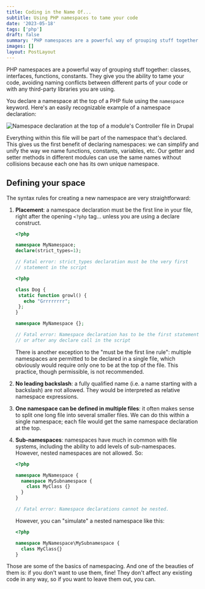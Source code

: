 ```yaml
---
title: Coding in the Name Of...
subtitle: Using PHP namespaces to tame your code
date: '2023-05-18'
tags: ['php']
draft: false
summary: 'PHP namespaces are a powerful way of grouping stuff together: classes, interfaces, functions, constants. They give you the ability to tame your code, avoiding naming conflicts between different parts of your code or with any third-party libraries you are using.'
images: []
layout: PostLayout
---
```


PHP namespaces are a powerful way of grouping stuff together: classes, interfaces, functions, constants. They give you the ability to tame your code, avoiding naming conflicts between different parts of your code or with any third-party libraries you are using.

You declare a namespace at the top of a PHP fiule using the `namespace` keyword. Here's an easily recognizable example of a namespace declaration:

![Namespace declaration at the top of a module's Controller file in Drupal](/static/images/namespaceimg.png)

Everything within this file will be part of the namespace that's declared. This gives us the first benefit of declaring namespaces: we can simplify and unify the way we name functions, constants, variables, etc. Our getter and setter methods in different modules can use the same names without collisions because each one has its own unique namespace.

## Defining your space

The syntax rules for creating a new namespace are very straightforward:

1. **Placement**: a namespace declaration must be the first line in your file, right after the opening `<?php` tag... unless you are using a declare construct.

   ```php
   <?php

   namespace MyNamespace;
   declare(strict_types=1);

   // Fatal error: strict_types declaration must be the very first
   // statement in the script
   ```

   ```php
   <?php

   class Dog {
    static function growl() {
      echo "Grrrrrrrr";
    };
   }

   namespace MyNamespace {};

   // Fatal error: Namespace declaration has to be the first statement
   // or after any declare call in the script
   ```

   There is another exception to the "must be the first line rule": multiple namespaces are permitted to be declared in a single file, which obviously would require only one to be at the top of the file. This practice, though permissible, is not recommended.

1. **No leading backslash**: a fully qualified name (i.e. a name starting with a backslash) are not allowed. They would be interpreted as relative namespace expressions.

1. **One namespace can be defined in multiple files**: it often makes sense to split one long file into several smaller files. We can do this within a single namespace; each file would get the same namespace declaration at the top.

1. **Sub-namespaces**: namespaces have much in common with file systems, including the ability to add levels of sub-namespaces. However, nested namespaces are not allowed. So:

   ```php
   <?php

   namespace MyNamespace {
     namespace MySubnamespace {
       class MyClass {}
     }
   }

   // Fatal error: Namespace declarations cannot be nested.
   ```

   However, you can "simulate" a nested namespace like this:

   ```php
   <?php

   namespace MyNamespace\MySubnamespace {
     class MyClass{}
   }
   ```

Those are some of the basics of namespacing. And one of the beauties of them is: if you don't want to use them, fine! They don't affect any existing code in any way, so if you want to leave them out, you can.
